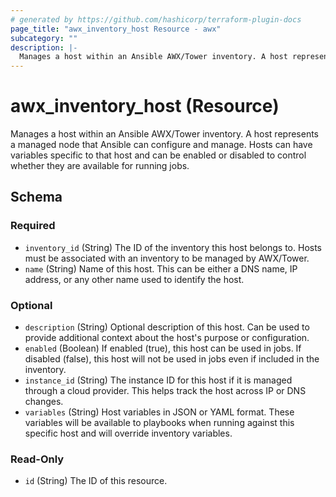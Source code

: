 ```yaml
---
# generated by https://github.com/hashicorp/terraform-plugin-docs
page_title: "awx_inventory_host Resource - awx"
subcategory: ""
description: |-
  Manages a host within an Ansible AWX/Tower inventory. A host represents a managed node that Ansible can configure and manage. Hosts can have variables specific to that host and can be enabled or disabled to control whether they are available for running jobs.
---
```


# awx_inventory_host (Resource)

Manages a host within an Ansible AWX/Tower inventory. A host represents a managed node that Ansible can configure and manage. Hosts can have variables specific to that host and can be enabled or disabled to control whether they are available for running jobs.



<!-- schema generated by tfplugindocs -->
## Schema

### Required

- `inventory_id` (String) The ID of the inventory this host belongs to. Hosts must be associated with an inventory to be managed by AWX/Tower.
- `name` (String) Name of this host. This can be either a DNS name, IP address, or any other name used to identify the host.

### Optional

- `description` (String) Optional description of this host. Can be used to provide additional context about the host's purpose or configuration.
- `enabled` (Boolean) If enabled (true), this host can be used in jobs. If disabled (false), this host will not be used in jobs even if included in the inventory.
- `instance_id` (String) The instance ID for this host if it is managed through a cloud provider. This helps track the host across IP or DNS changes.
- `variables` (String) Host variables in JSON or YAML format. These variables will be available to playbooks when running against this specific host and will override inventory variables.

### Read-Only

- `id` (String) The ID of this resource.
